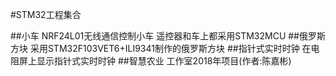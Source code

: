 #STM32工程集合

##小车
   NRF24L01无线通信控制小车
   遥控器和车上都采用STM32MCU
##俄罗斯方块
   采用STM32F103VET6+ILI9341制作的俄罗斯方块
##指针式实时时钟
   在电阻屏上显示指针式实时时钟
##智慧农业
   工作室2018年项目(作者:陈嘉彬)
